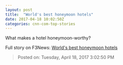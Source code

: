 ```yaml
---
layout: post
title:  "World's best honeymoon hotels"
date: 2017-04-18 10:02:50Z
categories: cnn-com-top-stories
---
```


What makes a hotel honeymoon-worthy?


Full story on F3News: [World's best honeymoon hotels](http://www.f3nws.com/n/2hDQzD)

> Posted on: Tuesday, April 18, 2017 3:02:50 PM
